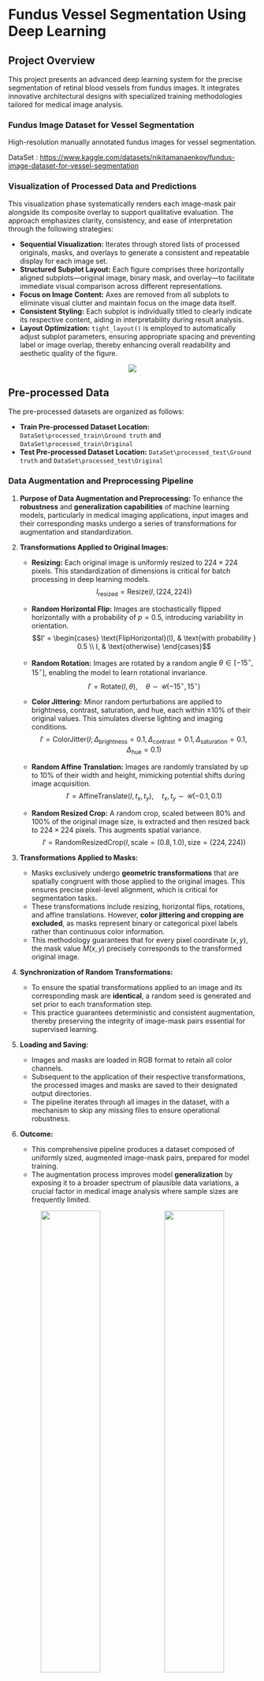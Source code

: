 # Fundus Vessel Segmentation Using Deep Learning

## Project Overview

This project presents an advanced deep learning system for the precise segmentation of retinal blood vessels from fundus images. It integrates innovative architectural designs with specialized training methodologies tailored for medical image analysis.

### Fundus Image Dataset for Vessel Segmentation
High-resolution manually annotated fundus images for vessel segmentation.

DataSet : https://www.kaggle.com/datasets/nikitamanaenkov/fundus-image-dataset-for-vessel-segmentation

### Visualization of Processed Data and Predictions

This visualization phase systematically renders each image-mask pair alongside its composite overlay to support qualitative evaluation. The approach emphasizes clarity, consistency, and ease of interpretation through the following strategies:

* **Sequential Visualization:** Iterates through stored lists of processed originals, masks, and overlays to generate a consistent and repeatable display for each image set.
* **Structured Subplot Layout:** Each figure comprises three horizontally aligned subplots—original image, binary mask, and overlay—to facilitate immediate visual comparison across different representations.
* **Focus on Image Content:** Axes are removed from all subplots to eliminate visual clutter and maintain focus on the image data itself.
* **Consistent Styling:** Each subplot is individually titled to clearly indicate its respective content, aiding in interpretability during result analysis.
* **Layout Optimization:** `tight_layout()` is employed to automatically adjust subplot parameters, ensuring appropriate spacing and preventing label or image overlap, thereby enhancing overall readability and aesthetic quality of the figure.

<p align="center">
    <img src="https://github.com/Ahnuf-Karim-Chowdhury/Fundus-Vessel-Segmentation-Detection-Using-Deep-Learning/blob/main/Images/01.png?raw=true" style="max-width: 100%; height: auto;" />
</p>

## Pre-processed Data

The pre-processed datasets are organized as follows:

* **Train Pre-processed Dataset Location:** `DataSet\processed_train\Ground truth` and `DataSet\processed_train\Original`
* **Test Pre-processed Dataset Location:** `DataSet\processed_test\Ground truth` and `DataSet\processed_test\Original`

### Data Augmentation and Preprocessing Pipeline

1.  **Purpose of Data Augmentation and Preprocessing:**
    To enhance the **robustness** and **generalization capabilities** of machine learning models, particularly in medical imaging applications, input images and their corresponding masks undergo a series of transformations for augmentation and standardization.

2.  **Transformations Applied to Original Images:**

    * **Resizing:** Each original image is uniformly resized to $224 \times 224$ pixels. This standardization of dimensions is critical for batch processing in deep learning models.
        $$I_{\text{resized}} = \text{Resize}(I, (224, 224))$$

    * **Random Horizontal Flip:** Images are stochastically flipped horizontally with a probability of $p = 0.5$, introducing variability in orientation.
        $$I' = \begin{cases} \text{FlipHorizontal}(I), & \text{with probability } 0.5 \\ I, & \text{otherwise} \end{cases}$$

    * **Random Rotation:** Images are rotated by a random angle $\theta \in [-15^\circ, 15^\circ]$, enabling the model to learn rotational invariance.
        $$I' = \text{Rotate}(I, \theta), \quad \theta \sim \mathcal{U}(-15^\circ, 15^\circ)$$

    * **Color Jittering:** Minor random perturbations are applied to brightness, contrast, saturation, and hue, each within $\pm 10\%$ of their original values. This simulates diverse lighting and imaging conditions.
        $$I' = \text{ColorJitter}(I; \Delta_{\text{brightness}}=0.1, \Delta_{\text{contrast}}=0.1, \Delta_{\text{saturation}}=0.1, \Delta_{\text{hue}}=0.1)$$

    * **Random Affine Translation:** Images are randomly translated by up to $10\%$ of their width and height, mimicking potential shifts during image acquisition.
        $$I' = \text{AffineTranslate}(I, t_x, t_y), \quad t_x, t_y \sim \mathcal{U}(-0.1, 0.1)$$

    * **Random Resized Crop:** A random crop, scaled between $80\%$ and $100\%$ of the original image size, is extracted and then resized back to $224 \times 224$ pixels. This augments spatial variance.
        $$I' = \text{RandomResizedCrop}(I, \text{scale}=(0.8, 1.0), \text{size}=(224, 224))$$

3.  **Transformations Applied to Masks:**

    * Masks exclusively undergo **geometric transformations** that are spatially congruent with those applied to the original images. This ensures precise pixel-level alignment, which is critical for segmentation tasks.
    * These transformations include resizing, horizontal flips, rotations, and affine translations. However, **color jittering and cropping are excluded**, as masks represent binary or categorical pixel labels rather than continuous color information.
    * This methodology guarantees that for every pixel coordinate $(x,y)$, the mask value $M(x,y)$ precisely corresponds to the transformed original image.

4.  **Synchronization of Random Transformations:**

    * To ensure the spatial transformations applied to an image and its corresponding mask are **identical**, a random seed is generated and set prior to each transformation step.
    * This practice guarantees deterministic and consistent augmentation, thereby preserving the integrity of image-mask pairs essential for supervised learning.

5.  **Loading and Saving:**

    * Images and masks are loaded in RGB format to retain all color channels.
    * Subsequent to the application of their respective transformations, the processed images and masks are saved to their designated output directories.
    * The pipeline iterates through all images in the dataset, with a mechanism to skip any missing files to ensure operational robustness.

6.  **Outcome:**

    * This comprehensive pipeline produces a dataset composed of uniformly sized, augmented image-mask pairs, prepared for model training.
    * The augmentation process improves model **generalization** by exposing it to a broader spectrum of plausible data variations, a crucial factor in medical image analysis where sample sizes are frequently limited.

<p align="center">
    <img src="https://github.com/Ahnuf-Karim-Chowdhury/Fundus-Image-Dataset-for-Vessel-Segmentation/blob/main/DataSet/processed_train/Original/100_A.png?raw=true" style="width: 49%; height: auto;" />
    <img src="https://github.com/Ahnuf-Karim-Chowdhury/Fundus-Image-Dataset-for-Vessel-Segmentation/blob/main/DataSet/processed_train/Ground%20truth/100_A.png?raw=true" style="width: 49%; height: auto;" />
</p>

## Technical Approach

### Model Architecture Definition & Loading (for Inference)

#### `ResidualConvBlock` Class

This class defines a **residual convolutional block**, which includes:

* Two convolutional layers with kernel size $3 \times 3$
* Batch normalization and ReLU activation after each convolution
* Optional dropout for regularization
* A residual connection that either uses identity or a $1 \times 1$ convolution if dimensions differ:
    $$
    \text{Output} = F(x) + x
    $$

#### `UNetPlus` Class

This class defines the **full segmentation model architecture** used during training and inference. Key components include:

* **Encoder path**: Sequential downsampling through convolution + pooling blocks
* **Bottleneck**: Deepest feature layer (high-level semantics)
* **Decoder path**: Upsampling via transpose convolutions + feature fusion from encoder
* **Skip connections**: Concatenated features from encoder to decoder levels
* **Output layer**: Final $1 \times 1$ convolution for binary segmentation output

### U-Net++ Segmentation Model Training Pipeline

#### Objective

This pipeline trains a deep learning model to perform **binary semantic segmentation** — where each pixel in an image is classified as either **foreground** (e.g., object of interest) or **background**). This is a common task in domains such as:

* Medical imaging (e.g., tumor segmentation)
* Autonomous vehicles (e.g., road/lane segmentation)
* Remote sensing (e.g., land use classification)

#### Why These Components Are Used

| Component           | Why It's Used                                                                                             |
| :------------------ | :-------------------------------------------------------------------------------------------------------- |
| `UNetPlus`          | A deeper, more robust version of U-Net++ that enables precise segmentation via skip connections and residual learning. |
| `ResidualConvBlock` | Allows easier training of deep models by promoting stable gradient flow and avoiding vanishing gradients. |
| `FocalDiceLoss`     | Combines class imbalance handling (Focal Loss) with region-overlap optimization (Dice Loss) — critical in segmentation tasks. |
| `SegmentationDataset` | Custom logic for paired image-mask preprocessing with synchronized augmentation.                          |
| `calculate_metrics` | Measures segmentation performance using domain-relevant metrics like Dice Score and IoU.                  |
| `GradScaler` (Mixed Precision) | Speeds up training and reduces memory usage while preserving numerical accuracy.                          |
| `ReduceLROnPlateau` | Adapts learning rate when progress stalls, helping avoid local minima.                                    |

#### Dataset Handling: `SegmentationDataset`

* Loads image-mask pairs.
* Applies the same geometric/color augmentations to both.
* Normalizes RGB images using ImageNet statistics:
    $$
    x_{\text{norm}} = \frac{x - \mu}{\sigma}
    $$
* Converts grayscale masks to binary using:
    $$
    \text{mask}(x, y) = 
    \begin{cases}
    1, & \text{if pixel} > 0.5 \\
    0, & \text{otherwise}
    \end{cases}
    $$

#### Model Architecture: `UNetPlus` + `ResidualConvBlock`

##### Residual Block

Each block applies:
$$
\text{Output} = F(x) + x
$$
Where:
* $F(x)$ is a nonlinear transformation (conv → BN → ReLU)
* The residual helps maintain identity information and improves convergence.

##### U-Net++ Core Structure

* **Encoder**: Extracts hierarchical features via residual blocks.
* **Decoder**: Reconstructs full-resolution output, fusing encoder features:
    $$
    d_i = \text{DecoderBlock}( \text{Up}(d_{i+1}) \oplus e_i )
    $$
    Where $\oplus$ is channel-wise concatenation.

* **Output**: A 1-channel mask with logits (pre-sigmoid values).

#### Loss Function: `FocalDiceLoss`

##### Why Use This?

Segmentation tasks often suffer from:
* **Class imbalance** (background pixels vastly outnumber foreground)
* **Low overlap** between prediction and ground truth at early stages

Combining **Focal Loss** and **Dice Loss** addresses both.

##### Focal Loss (for class imbalance)

$$
FL(p_t) = -\alpha(1 - p_t)^\gamma \log(p_t)
$$

* Focuses training on **hard examples** (where $p_t$ is low)
* Down-weights **easy examples** that would dominate standard loss

##### Dice Loss (for overlap)

$$
\text{Dice Loss} = 1 - \frac{2|P \cap T| + \epsilon}{|P| + |T| + \epsilon}
$$

* Directly optimizes for segmentation **overlap** between predicted mask $P$ and ground truth $T$
* Robust to class imbalance

##### Combined Loss

$$
\mathcal{L}_{\text{total}} = \mathcal{L}_{\text{focal}} + \mathcal{L}_{\text{dice}}
$$

#### Evaluation Metrics: `calculate_metrics`

Used to monitor both **model correctness** and **segmentation quality** per epoch.

##### Accuracy

Measures correct predictions overall:
$$
\text{Accuracy} = \frac{\text{Number of correct pixels}}{\text{Total pixels}}
$$

> Useful to confirm general learning progress but less informative for imbalanced classes.

##### Dice Score (F1 for segmentation)

$$
\text{Dice} = \frac{2TP}{2TP + FP + FN}
$$

* Sensitive to both false positives and false negatives
* Directly reflects quality of segmentation boundaries

##### IoU (Jaccard Index)

$$
\text{IoU} = \frac{TP}{TP + FP + FN}
$$

* Measures **intersection over union** of predicted and actual mask regions
* More conservative than Dice

#### Training Configuration

* **Optimizer**: `AdamW` — stable updates + weight decay
* **Learning Rate Scheduler**: `ReduceLROnPlateau` reduces LR if Dice score stagnates:
    $$
    \text{LR}_{\text{new}} = \text{LR}_{\text{current}} \times \text{factor}
    $$
* **Gradient Scaling**: Enables efficient mixed precision training on GPU using:
    * `torch.cuda.amp.GradScaler`
    * `autocast`

### Training and Validation Metrics Visualization

Four separate line plots show how the model improves or plateaus:

1.  **Loss**:
    $$
    \text{Loss} = \mathcal{L}_{\text{FocalDice}}
    $$
    Lower values indicate better model fit.
    <p align="center">
        <img src="https://github.com/Ahnuf-Karim-Chowdhury/Fundus-Vessel-Segmentation-Detection-Using-Deep-Learning/blob/main/Images/model_01_Loss.png?raw=true" style="max-width: 100%; height: auto;" />
    </p>

2.  **Accuracy**:
    $$
    \text{Accuracy} = \frac{\text{Correct Pixels}}{\text{Total Pixels}} \times 100
    $$
    <p align="center">
        <img src="https://github.com/Ahnuf-Karim-Chowdhury/Fundus-Vessel-Segmentation-Detection-Using-Deep-Learning/blob/main/Images/model_01_accuracy.png?raw=true" style="max-width: 100%; height: auto;" />
    </p>

3.  **Dice Score**:
    $$
    \text{Dice} = \frac{2TP}{2TP + FP + FN} \times 100
    $$
    Indicates pixel-wise overlap between predicted and ground truth masks.
    <p align="center">
        <img src="https://github.com/Ahnuf-Karim-Chowdhury/Fundus-Vessel-Segmentation-Detection-Using-Deep-Learning/blob/main/Images/model_01_dice.png?raw=true" style="max-width: 100%; height: auto;" />
    </p>

4.  **IoU (Intersection over Union)**:
    $$
    \text{IoU} = \frac{TP}{TP + FP + FN} \times 100
    $$
    Used only for test data to evaluate generalization.
    <p align="center">
        <img src="https://github.com/Ahnuf-Karim-Chowdhury/Fundus-Vessel-Segmentation-Detection-Using-Deep-Learning/blob/main/Images/model_01_IoU.png?raw=true" style="max-width: 100%; height: auto;" />
    </p>

#### Final Metric Summary

The final epoch's values are presented in a structured table, summarizing the model's best training and validation performance for each metric.

Final Training Metrics:

| Metric     | Train  | Test   |
| :--------- | :----- | :----- |
| Loss       | 0.8381 | 0.9379 |
| Accuracy   | 84.96% | 89.06% |
| Dice Score | 20.27% | 7.52%  |
| IoU        | N/A    | 3.94%  |

### Confusion Matrix Visualization for Pixel-wise Classification

#### Summary

This section details the generation and visualization of the confusion matrix for binary pixel-wise classification between ground truth (`y_true`) and predicted (`y_pred`) labels.

#### Confusion Matrix Calculation

The confusion matrix $\mathbf{C}$ summarizes classification outcomes:

$$
\mathbf{C} = 
\begin{bmatrix}
TP & FP \\
FN & TN
\end{bmatrix}
$$

where each element represents:

* $TP$: True Positives (correctly predicted vessel pixels)
* $FP$: False Positives (incorrectly predicted vessel pixels)
* $FN$: False Negatives (missed vessel pixels)
* $TN$: True Negatives (correctly predicted background pixels)

Computed via:

$$
\mathbf{C} = \text{confusion\_matrix}(y_{\text{true}}, y_{\text{pred}})
$$

#### Visualization Details

* The matrix is displayed as a heatmap using a blue color scale to indicate frequency.
* Axes are labeled with classes: **Background** and **Vessel**.
* Each cell is annotated with the raw count $c_{ij}$ for clarity.
* Color contrast adjusts dynamically based on a threshold:
    $$
    \text{thresh} = \frac{\max(\mathbf{C})}{2}
    $$
    ensuring readability of text annotations.

<p align="center">
    <img src="https://github.com/Ahnuf-Karim-Chowdhury/Fundus-Vessel-Segmentation-Detection-Using-Deep-Learning/blob/main/Images/confusion%20matrix.png?raw=true" style="max-width: 100%; height: auto;" />
</p>

### Evaluation and Visualization of Model Predictions on Test Images

#### Preprocessing and Model Input

Images are transformed via a pipeline including:

* Resizing to $224 \times 224$,
* Conversion to tensor,
* Normalization using ImageNet mean $\mu = [0.485, 0.456, 0.406]$ and std $\sigma = [0.229, 0.224, 0.225]$,

to maintain consistency with model training:

$$
x_{\text{norm}} = \frac{x - \mu}{\sigma}
$$

#### Evaluation Metrics

For each test image, binary masks are predicted and compared to ground truth masks.

* **Accuracy**:
    $$
    \text{Accuracy} = \frac{\text{TP} + \text{TN}}{\text{Total pixels}} = \frac{\sum (pred = gt)}{\text{total pixels}}
    $$

* **Dice Coefficient** (measures overlap between prediction and ground truth):
    $$
    \text{Dice} = \frac{2 \times TP}{2 \times TP + FP + FN} = \frac{2 \sum (pred \cap gt)}{\sum pred + \sum gt}
    $$
    Where:
    * $TP =$ True Positives: pixels correctly predicted as vessel,
    * $FP =$ False Positives: pixels incorrectly predicted as vessel,
    * $FN =$ False Negatives: missed vessel pixels.

Small epsilon $1 \times 10^{-8}$ added to denominator for numerical stability.

#### Visualization Components

For each image, three plots are generated:

1.  **Input Image:** Original RGB image resized to $224 \times 224$.
2.  **Predicted Mask:** Binary mask overlaid with performance labels (`GOOD`, `MEDIUM`, `POOR`) based on thresholds for Dice (>0.20) and accuracy (>0.70).
3.  **Error Map:** Color-coded map showing:
    * Green for TP,
    * Red for FP,
    * Blue for FN,
    * Black elsewhere.

This highlights spatial error patterns, guiding model diagnostics.

#### Summary

This step verifies how well the model generalizes to unseen images by combining quantitative metrics with intuitive visual feedback, helping identify strengths and weaknesses in segmentation quality.
<p align="center">
    <img src="https://github.com/Ahnuf-Karim-Chowdhury/Fundus-Vessel-Segmentation-Detection-Using-Deep-Learning/blob/main/Images/model_01_prediction.png?raw=true" style="max-width: 100%; height: auto;" />
</p>

## License

This project is licensed under a **Custom License - All Rights Reserved**.  
See the [LICENSE](LICENSE) file for details.

© 2025 Ahnuf Karim Chowdhury

